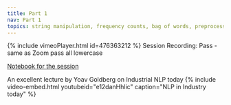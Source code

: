 ```yaml
---
title: Part 1
nav: Part 1
topics: string manipulation, frequency counts, bag of words, preprocessing
---
```


{% include vimeoPlayer.html id=476363212 %}
Session Recording: Pass - same as Zoom pass all lowercase

[Notebook for the session](https://github.com/RJuro/nlp-intro-cuny/blob/c6979439d3f1a57d62d0f16b60682be4c78423ee/notebooks/Intro_NLP_PDW.ipynb)

An excellent lecture by Yoav Goldberg on Industrial NLP today
{% include video-embed.html youtubeid="e12danHhlic" caption="NLP in Industry today" %}
